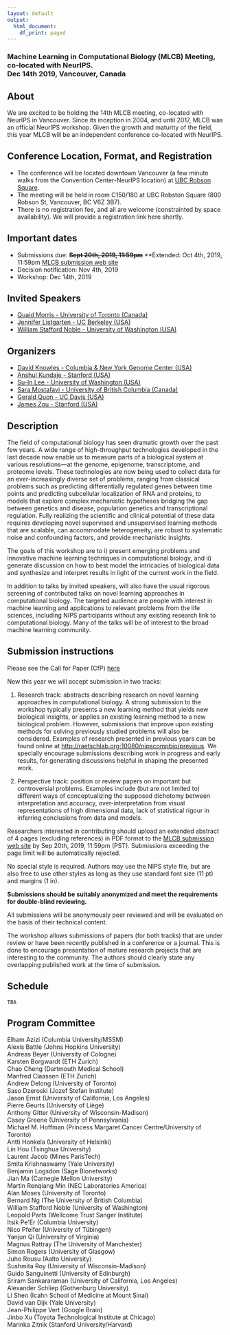 ```yaml
---
layout: default
output:
  html_document:
    df_print: paged
---
```


<h3> Machine Learning in Computational Biology (MLCB) Meeting, co-located with NeurIPS. 
<br />  Dec 14th 2019, Vancouver, Canada</h3>

## About
We are excited to be holding the 14th MLCB meeting, co-located with NeurIPS in Vancouver. Since its inception in 2004, and until 2017, MLCB was an official NeurIPS workshop. Given the growth and maturity of the field, this year MLCB will be an independent conference co-located with NeurIPS. 

## Conference Location, Format, and Registration
  * The conference will be located downtown Vancouver (a few minute walks from the Convention Center-NeurIPS location) at [UBC Robson Square](https://robsonsquare.ubc.ca/). 
  * The meeting will be held in room C150/180 at UBC Robston Square (800 Robson St, Vancouver, BC V6Z 3B7). 
  * There is no registration fee, and all are welcome (constrainted by space availability). We will provide a registration link here shortly. 
  
## Important dates
   * Submissions due: ~~**Sept 20th, 2019, 11:59pm**~~ **Extended: Oct 4th, 2019, 11:59pm [MLCB submission web site](https://easychair.org/conferences/?conf=mlcb2019)
   * Decision notification: Nov 4th, 2019
   * Workshop: Dec 14th, 2019


<!--## Instructions for posters
The maximum poster dimensions are 2.5 feet wide, 4 feet tall. **Please note**: this is different than previous years.-->


<!--
All submissions will be anonymously peer reviewed and will be evaluated on the basis of their technical content.  A strong submission to the workshop typically presents a new learning method that yields new biological insights, or applies an existing learning method to a new biological problem.  However, submissions that improve upon existing methods for solving previously studied problems will also be considered. Examples of research presented in previous years can be found online [here](http://raetschlab.org:10080/nipscompbio/).

The workshop allows submissions of papers that are under review or have been recently published in a conference or a journal. This is done to encourage presentation of mature research projects that are interesting to the community. The authors should clearly state any overlapping published work at time of submission. 

Send any questions to nipsmlcb2017@easychair.org.-->




## Invited Speakers
   * [Quaid Morris - University of Toronto (Canada)](http://www.morrislab.ca/)
   * [Jennifer Listgarten - UC Berkeley (USA)](http://www.jennifer.listgarten.com/)
   * [William Stafford Noble - University of Washington (USA)](https://noble.gs.washington.edu/) 
   
   
## Organizers
   * [David Knowles - Columbia & New York Genome Center (USA)](https://davidaknowles.github.io/)
   * [Anshul Kundaje - Stanford (USA)](https://sites.google.com/site/anshulkundaje/)
   * [Su-In Lee - University of Washington (USA)](https://suinlee.cs.washington.edu/)
   * [Sara Mostafavi - University of British Columbia (Canada)](http://saramostafavi.github.io/)
   * [Gerald Quon - UC Davis (USA)](http://qlab.faculty.ucdavis.edu/)
   * [James Zou - Stanford (USA)](https://sites.google.com/site/jamesyzou/)


## Description
The field of computational biology has seen dramatic growth over the past few years. A wide range of high-throughput technologies developed in the last decade now enable us to measure parts of a biological system at various resolutions—at the genome, epigenome, transcriptome, and proteome levels. These technologies are now being used to collect data for an ever-increasingly diverse set of problems, ranging from classical problems such as predicting differentially regulated genes between time points and predicting subcellular localization of RNA and proteins, to models that explore complex mechanistic hypotheses bridging the gap between genetics and disease, population genetics and transcriptional regulation. Fully realizing the scientific and clinical potential of these data requires developing novel supervised and unsupervised learning methods that are scalable, can accommodate heterogeneity, are robust to systematic noise and confounding factors, and provide mechanistic insights. 

The goals of this workshop are to i) present emerging problems and innovative machine learning techniques in computational biology, and ii) generate discussion on how to best model the intricacies of biological data and synthesize and interpret results in light of the current work in the field. 

In addition to talks by invited speakers, will also have the usual rigorous screening of contributed talks on novel learning approaches in computational biology. The targeted audience are people with interest in machine learning and applications to relevant problems from the life sciences, including NIPS participants without any existing research link to computational biology. Many of the talks will be of interest to the broad machine learning community.  

## Submission instructions

Please see the Call for Paper (CfP) [here](https://docs.google.com/document/d/1IclEhfiiokboptsWqT0NhZeBL_WETb9IpVtd_PWsn4Y/edit?usp=sharing)


New this year we will accept submission in two tracks: 

1) Research track: abstracts describing research on novel learning approaches in computational biology. A strong submission to the workshop typically presents a new learning method that yields new biological insights, or applies an existing learning method to a new biological problem.  However, submissions that improve upon existing methods for solving previously studied problems will also be considered. Examples of research presented in previous years can be found online at http://raetschlab.org:10080/nipscompbio/previous. We specially encourage submissions describing work in progress and early results, for generating discussions helpful in shaping the presented work.

2) Perspective track: position or review papers on important but controversial problems. Examples include (but are not limited to) different ways of conceptualizing the supposed dichotomy between interpretation and accuracy, over-interpretation from visual representations of high dimensional data, lack of statistical rigour in inferring conclusions from data and models. 

Researchers interested in contributing should upload an extended abstract of 4 pages (excluding references)    in PDF format to the [MLCB submission web site](https://easychair.org/conferences/?conf=mlcb2019) by Sep 20th, 2019, 11:59pm (PST). Submissions exceeding the page limit will be automatically rejected.

No special style is required. Authors may use the NIPS style file, but are also free to use other styles as long as they use standard font size (11 pt) and margins (1 in). 

**Submissions should be suitably anonymized and meet the requirements for double-blind reviewing.**


All submissions will be anonymously peer reviewed and will be evaluated on the basis of their technical content.  

The workshop allows submissions of papers (for both tracks) that are under review or have been recently published in a conference or a journal. This is done to encourage presentation of mature research projects that are interesting to the community. The authors should clearly state any overlapping published work at the time of submission. 





## Schedule
```
TBA

```
## Program Committee

Elham	Azizi	(Columbia University/MSSM)<br>
Alexis	Battle	(Johns Hopkins University)<br>
Andreas	Beyer	(University of Cologne)<br>
Karsten	Borgwardt	(ETH Zurich)<br>
Chao	Cheng	(Dartmouth Medical School)<br>
Manfred	Claassen	(ETH Zurich)<br>
Andrew	Delong	(University of Toronto)<br>
Saso	Dzeroski	(Jozef Stefan Institute)<br>
Jason	Ernst	(University of California, Los Angeles)<br>
Pierre	Geurts	(University of Liège)<br>
Anthony	Gitter	(University of Wisconsin-Madison)<br>
Casey	Greene	(University of Pennsylvania)<br>
Michael M.	Hoffman	(Princess Margaret Cancer Centre/University of Toronto)<br>
Antti	Honkela	(University of Helsinki)<br>
Lin	Hou	(Tsinghua University)<br>
Laurent	Jacob	(Mines ParisTech)<br>
Smita	Krishnaswamy	(Yale University)<br>
Benjamin	Logsdon	(Sage Bionetworks)<br>
Jian	Ma	(Carnegie Mellon University)<br>
Martin Renqiang	Min	(NEC Laboratories America)<br>
Alan	Moses	(University of Toronto)<br>
Bernard	Ng	(The University of British Columbia)<br>
William Stafford	Noble	(University of Washington)<br>
Leopold	Parts	(Wellcome Trust Sanger Institute)<br>
Itsik	Pe'Er	(Columbia University)<br>
Nico	Pfeifer	(University of Tübingen)<br>
Yanjun	Qi	(University of Virginia)<br>
Magnus	Rattray	(The University of Manchester)<br>
Simon	Rogers	(University of Glasgow)<br>
Juho	Rousu	(Aalto University)<br>
Sushmita	Roy	(University of Wisconsin-Madison)<br>
Guido	Sanguinetti	(University of Edinburgh)<br>
Sriram	Sankararaman	(University of California, Los Angeles)<br>
Alexander	Schliep	(Gothenburg University)<br>
Li	Shen	(Icahn School of Medicine at Mount Sinai)<br>
David	van Dijk	(Yale University)<br>
Jean-Philippe	Vert	(Google Brain)<br>
Jinbo	Xu	(Toyota Technological Institute at Chicago)<br>
Marinka	Zitnik	(Stanford University/Harvard)<br>

<!--## 
## Sponsors
<a href='https://recursionpharma.com/careers/'><img src='http://mlcb.github.io/recursion-1A.png' width='60%' height='60%'></a>
<a href='http://www.amazon.com/'><img src='http://mlcb.github.io/amazon_logo_RGB.jpg' width='70%' height='70%'></a>


## Program Committee

Jean-Philippe	Vert	(Ecole des Mines de Paris)  
Karen	Sachs	(Stanford University)   
Li	Shen	(Icahn School of Medicine at Mount Sinai)     
Benjamin	(Haibe-Kains)   
Yun	Song	(University of California, Berkeley)   
Laurent	Jacob	(Mines ParisTech)   
Jian	Ma	(Carnegie Mellon University)   
Yves	Moreau	(Katholieke Universiteit Leuven)   
Andrew	Delong	(University of Toronto)   
Sushmita	Roy	(University of Wisconsin-Madison)   
Jinbo	Xu	Toyota (Technological Institute at Chicago)   
Christina	Leslie	(Memorial Sloan-Kettering Cancer Center)   
Nico	Pfeifer	(University of Tübingen)   
Karsten	Borgwardt	(ETH Zurich)  
Jason	Ernst	(University of California, Los Angeles)   
Maxwell	Libbrecht	(University of Washington Genome Sciences)   
Recep	Colak	(AWS)   
Juho	Rousu	(Aalto University)   
William Stafford	Noble	(University of Washington)   
Leopold	Parts	(Wellcome Trust Sanger Institute)   
Mathieu	Blanchette	(McGill University)  
Alexander	Schliep	(Gothenburg University)   
Claassen	Manfred	(ETH Zurich)   
Martin Renqiang	Min	(NEC Laboratories America)   
Antti	Honkela	(University of Helsinki)   
Maria	Chikina	(Mount Sinai School of Medicine)   
Oliver	Stegle	(EMBL-European Bioinformatics Institute)   
Cedric	Chauve	(Simon Fraser University)   
Gunnar	Ratsch	(Memorial Sloan Kettering Center)   
Michael M.	Hoffman	(Princess Margaret Cancer Centre/University of Toronto)   
Casey	Greene	(University of Pennsylvania)   
Anna	Goldenberg	(University of Toronto)   
Simon	Rogers	(Department of Computing Science, University of Glasgow)   
Pierre	Geurts	(University of Liège)   
Quaid	Morris	(University of Toronto)   
Alexis	Battle	(Johns Hopkins University)   
Chao	Cheng	(Dartmouth Medical School)   
Guido	Sanguinetti	(The University of Edinburgh)   
Bernard	Ng	(The University of British Columbia)   
Michael A.	Beer	(Johns Hopkins University)   
Su-In	Lee	(University of Washington)   
Anthony	Gitter	(University of Wisconsin-Madison)    
-->
<!--## Submission instructions

Researchers interested in contributing should upload an extended abstract of 4 pages (excluding references)    in PDF format to the [MLCB submission web site](https://easychair.org/conferences/?conf=nipsmlcb2017) by Oct 13th, 2017, 11:59pm (time zone of your choice). Submissions exceeding the page limit will be automatically rejected.

No special style is required. Authors may use the NIPS style file, but are also free to use other styles as long as they use standard font size (11 pt) and margins (1 in). 

**Submissions should be suitably anonymized and meet the requirements for double-blind reviewing.**

All submissions will be anonymously peer reviewed and will be evaluated on the basis of their technical content.  A strong submission to the workshop typically presents a new learning method that yields new biological insights, or applies an existing learning method to a new biological problem.  However, submissions that improve upon existing methods for solving previously studied problems will also be considered. Examples of research presented in previous years can be found online [here](http://raetschlab.org:10080/nipscompbio/).

The workshop allows submissions of papers that are under review or have been recently published in a conference or a journal. This is done to encourage presentation of mature research projects that are interesting to the community. The authors should clearly state any overlapping published work at time of submission. 

Send any questions to nipsmlcb2017@easychair.org.-->


